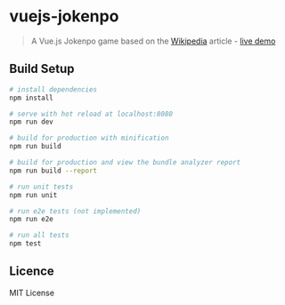 # vuejs-jokenpo

> A Vue.js Jokenpo game based on the [Wikipedia](https://pt.wikipedia.org/wiki/Pedra-papel-tesoura-lagarto-Spock) article - [live demo](https://www.marciogurka.com/vuejs-jokenpo/)

## Build Setup

``` bash
# install dependencies
npm install

# serve with hot reload at localhost:8080
npm run dev

# build for production with minification
npm run build

# build for production and view the bundle analyzer report
npm run build --report

# run unit tests
npm run unit

# run e2e tests (not implemented)
npm run e2e

# run all tests
npm test
```

## Licence
MIT License
